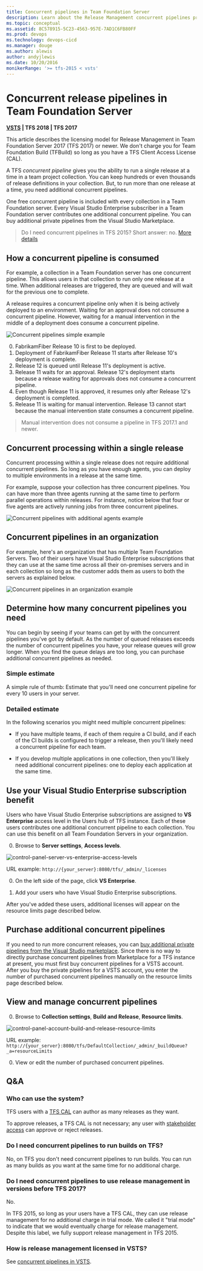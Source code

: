 ```yaml
---
title: Concurrent pipelines in Team Foundation Server
description: Learn about the Release Management concurrent pipelines pricing and availability in Microsoft Team Foundation Server (TFS)
ms.topic: conceptual
ms.assetid: 8C578915-5C23-4563-957E-7AD1C6FB80FF
ms.prod: devops
ms.technology: devops-cicd
ms.manager: douge
ms.author: alewis
author: andyjlewis
ms.date: 10/20/2016
monikerRange: '>= tfs-2015 < vsts'
---
```


# Concurrent release pipelines in Team Foundation Server

**[VSTS](concurrent-jobs-vsts.md) | TFS 2018 | TFS 2017**

This article describes the licensing model for Release Management in Team Foundation Server 2017 (TFS 2017) or newer. We don't charge you for Team Foundation Build (TFBuild) so long as you have a TFS Client Access License (CAL).

A TFS _concurrent pipeline_ gives you the ability to run a single release at a time in a team project collection. You can keep hundreds or even thousands of release definitions in your collection. But, to run more than one release at a time, you need additional concurrent pipelines.

One free concurrent pipeline is included with every collection in a Team Foundation server. Every Visual Studio Enterprise subscriber in a Team Foundation server contributes one additional concurrent pipeline. You can buy additional private pipelines from the Visual Studio Marketplace.

> Do I need concurrent pipelines in TFS 2015? Short answer: no. [More details](#tfs_before_2017)

## How a concurrent pipeline is consumed

For example, a collection in a Team Foundation server has one concurrent pipeline. This allows users in that collection to run only one release at a time. When additional releases are triggered, they are queued and will wait for the previous one to complete.

A release requires a concurrent pipeline only when it is being actively deployed to an environment. Waiting for an approval does not consume a concurrent pipeline. However, waiting for a manual intervention in the middle of a deployment does consume a concurrent pipeline.

![Concurrent pipelines simple example](_img/concurrent-pipelines-tfs/concurrent-pipelines-simple-example.png)

0. FabrikamFiber Release 10 is first to be deployed.
0. Deployment of FabrikamFiber Release 11 starts after Release 10's deployment is complete.
0. Release 12 is queued until Release 11's deployment is active.
0. Release 11 waits for an approval. Release 12's deployment starts because a release waiting for approvals does not consume a concurrent pipeline.
0. Even though Release 11 is approved, it resumes only after Release 12's deployment is completed.
0. Release 11 is waiting for manual intervention. Release 13 cannot start because the manual intervention state consumes a concurrent pipeline.

> Manual intervention does not consume a pipeline in TFS 2017.1 and newer.

## Concurrent processing within a single release

Concurrent processing within a single release does not require additional concurrent pipelines. So long as you have enough agents, you can deploy to multiple environments in a release at the same time.

For example, suppose your collection has three concurrent pipelines. You can have more than three agents running at the same time to perform parallel operations within releases. For instance, notice below that four or five agents are actively running jobs from three concurrent pipelines.

![Concurrent pipelines with additional agents example](_img/concurrent-pipelines-tfs/concurrent-pipelines-with-additional-agents-example.png)

## Concurrent pipelines in an organization

For example, here's an organization that has multiple  Team Foundation Servers. Two of their users have Visual Studio Enterprise subscriptions that they can use at the same time across all their on-premises servers and in each collection so long as the customer adds them as users to both the servers as explained below.

![Concurrent pipelines in an organization example](_img/concurrent-pipelines-tfs/concurrent-pipelines-in-an-organization-example.png)

## Determine how many concurrent pipelines you need

You can begin by seeing if your teams can get by with the concurrent pipelines you've got by default. As the number of queued releases exceeds the number of concurrent pipelines you have, your release queues will grow longer. When you find the queue delays are too long, you can purchase additional concurrent pipelines as needed.

### Simple estimate

A simple rule of thumb: Estimate that you'll need one concurrent pipeline for every 10 users in your server.

### Detailed estimate

In the following scenarios you might need multiple concurrent pipelines:

* If you have multiple teams, if each of them require a CI build, and if each of the CI builds is configured to trigger a release, then you'll likely need a concurrent pipeline for each team.

* If you develop multiple applications in one collection, then you'll likely need additional concurrent pipelines: one to deploy each application at the same time.

## Use your Visual Studio Enterprise subscription benefit

Users who have Visual Studio Enterprise subscriptions are assigned to **VS Enterprise** access level in the Users hub of TFS instance. Each of these users contributes one additional concurrent pipeline to each collection. You can use this benefit on all Team Foundation Servers in your organization.

0. Browse to **Server settings**, **Access levels**.

 ![control-panel-server-vs-enterprise-access-levels](_img/concurrent-pipelines-tfs/control-panel-server-vs-enterprise-access-levels.png)

 URL example: `http://{your_server}:8080/tfs/_admin/_licenses`

0. On the left side of the page, click **VS Enterprise**.

0. Add your users who have Visual Studio Enterprise subscriptions.

After you've added these users, additional licenses will appear on the resource limits page described below.

## Purchase additional concurrent pipelines

If you need to run more concurrent releases, you can [buy additional private pipelines from the Visual Studio marketplace](https://marketplace.visualstudio.com/items?itemName=ms.build-release-private-pipelines). Since there is no way to directly purchase concurrent pipelines from Marketplace for a TFS instance at present, you must first buy concurrent pipelines for a VSTS account. After you buy the private pipelines for a VSTS account, you enter the number of purchased concurrent pipelines manually on the resource limits page described below.

## View and manage concurrent pipelines

0. Browse to **Collection settings**, **Build and Release**, **Resource limits**.

 ![control-panel-account-build-and-release-resource-limits](_img/concurrent-pipelines-tfs/control-panel-account-build-and-release-resource-limits.png)

 URL example: `http://{your_server}:8080/tfs/DefaultCollection/_admin/_buildQueue?_a=resourceLimits`

0. View or edit the number of purchased concurrent pipelines.

## Q&A

### Who can use the system?

TFS users with a [TFS CAL](https://www.visualstudio.com/team-services/tfs-pricing) can author as many releases as they want.

To approve releases, a TFS CAL is not necessary; any user with [stakeholder access](../../security/get-started-stakeholder.md) can approve or reject releases.

### Do I need concurrent pipelines to run builds on TFS?

No, on TFS you don't need concurrent pipelines to run builds. You can run as many builds as you want at the same time for no additional charge.

<h3 id="tfs_before_2017">Do I need concurrent pipelines to use release management in versions before TFS 2017?</h3>

No.

In TFS 2015, so long as your users have a TFS CAL, they can use release management for no additional charge in trial mode. We called it "trial mode" to indicate that we would eventually charge for release management. Despite this label, we fully support release management in TFS 2015.

### How is release management licensed in VSTS?

See [concurrent pipelines in VSTS](concurrent-jobs-vsts.md).
